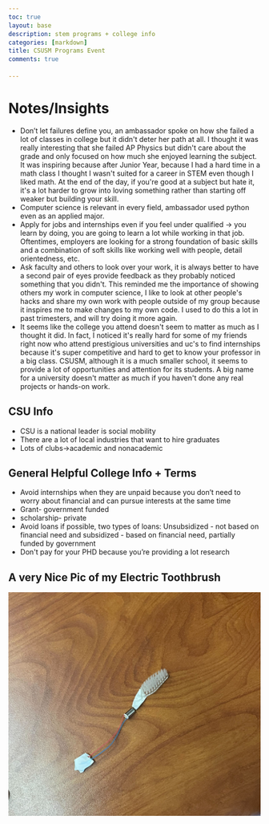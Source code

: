 ```yaml
---
toc: true
layout: base
description: stem programs + college info  
categories: [markdown]
title: CSUSM Programs Event 
comments: true

---
```


# Notes/Insights
- Don’t let failures define you, an ambassador spoke on how she failed a lot of classes in college but it didn't deter her path at all. I thought it was really interesting that she failed AP Physics but didn't care about the grade and only focused on how much she enjoyed learning the subject. It was inspiring because after Junior Year, because I had a hard time in a math class I thought I wasn't suited for a career in STEM even though I liked math. At the end of the day, if you're good at a subject but hate it, it's a lot harder to grow into loving something rather than starting off weaker but building your skill. 
- Computer science is relevant in every field, ambassador used python even as an applied major. 
- Apply for jobs and internships even if you feel under qualified → you learn by doing, you are going to learn a lot while working in that job. Oftentimes, employers are looking for a strong foundation of basic skills and a combination of soft skills like working well with people, detail orientedness, etc. 
- Ask faculty and others to look over your work, it is always better to have a second pair of eyes provide feedback as they probably noticed something that you didn't. This reminded me the importance of showing others my work in computer science, I like to look at other people's hacks and share my own work with people outside of my group because it inspires me to make changes to my own code. I used to do this a lot in past trimesters, and will try doing it more again. 
- It seems like the college you attend doesn't seem to matter as much as I thought it did. In fact, I noticed it's really hard for some of my friends right now who attend prestigious universities and uc's to find internships because it's super competitive and hard to get to know your professor in a big class. CSUSM, although it is a much smaller school, it seems to provide a lot of opportunities and attention for its students. A big name for a university doesn't matter as much if you haven't done any real projects or hands-on work. 

## CSU Info
- CSU is a national leader is social mobility
- There are a lot of local industries that want to hire graduates 
- Lots of clubs→academic and nonacademic 

## General Helpful College Info + Terms
- Avoid internships when they are unpaid because you don’t need to worry about financial and can pursue interests at the same time 
- Grant- government funded 
- scholarship- private
- Avoid loans if possible, two types of loans: Unsubsidized - not based on financial need and subsidized - based on financial need, partially funded by government 
- Don't pay for your PHD because you’re providing a lot research 

## A very Nice Pic of my Electric Toothbrush 
![](https://github.com/kayleehou/myproject/blob/master/images/electrictoothbrush.PNG?raw=true)
